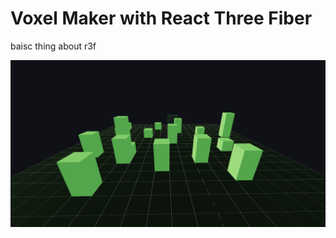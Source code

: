 # Voxel Maker with React Three Fiber

baisc thing about r3f

![Logo](https://github.com/danusorn23456/react-three-fiber-voxel-maker-example/blob/main/src/assets/preview.png?raw=true)
